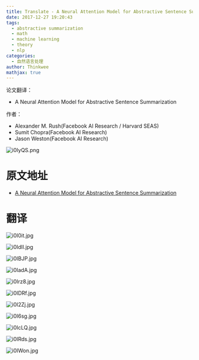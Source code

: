 ```yaml
---
title: Translate - A Neural Attention Model for Abstractive Sentence Summarization
date: 2017-12-27 19:20:43
tags:
  - abstractive summarization
  - math
  - machine learning
  -	theory
  - nlp
categories:
  - 自然语言处理
author: Thinkwee
mathjax: true 
---
```


论文翻译：
-	A Neural Attention Model for Abstractive Sentence Summarization

作者：
-	Alexander M. Rush(Facebook AI Research / Harvard SEAS)
-	Sumit Chopra(Facebook AI Research)
-	Jason Weston(Facebook AI Research)
<!--more-->

![i0IyQS.png](https://s1.ax1x.com/2018/10/20/i0IyQS.png)

# 原文地址
-	[A Neural Attention Model for Abstractive Sentence Summarization](https://arxiv.org/pdf/1509.00685.pdf)

# 翻译

![i0I0it.jpg](https://s1.ax1x.com/2018/10/20/i0I0it.jpg)

![i0IdII.jpg](https://s1.ax1x.com/2018/10/20/i0IdII.jpg)

![i0IBJP.jpg](https://s1.ax1x.com/2018/10/20/i0IBJP.jpg)

![i0IadA.jpg](https://s1.ax1x.com/2018/10/20/i0IadA.jpg)

![i0Irz8.jpg](https://s1.ax1x.com/2018/10/20/i0Irz8.jpg)

![i0IDRf.jpg](https://s1.ax1x.com/2018/10/20/i0IDRf.jpg)

![i0I2Zj.jpg](https://s1.ax1x.com/2018/10/20/i0I2Zj.jpg)

![i0I6sg.jpg](https://s1.ax1x.com/2018/10/20/i0I6sg.jpg)

![i0IcLQ.jpg](https://s1.ax1x.com/2018/10/20/i0IcLQ.jpg)

![i0IRds.jpg](https://s1.ax1x.com/2018/10/20/i0IRds.jpg)

![i0IWon.jpg](https://s1.ax1x.com/2018/10/20/i0IWon.jpg)
